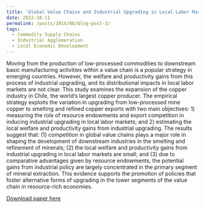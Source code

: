 ```yaml
---
title: 'Global Value Chains and Industrial Upgrading in Local Labor Markets: Lessons from the Copper Industry'
date: 2022-10-11
permalink: /posts/2014/08/blog-post-3/
tags:
  - Commodity Supply Chains
  - Industrial Agglomeration
  - Local Economic Development
---
```


Moving from the production of low-processed commodities to downstream basic manufacturing activities within a value chain is a popular strategy in emerging countries. However, the welfare and productivity gains from this process of industrial upgrading, and its distributional impacts in local labor markets are not clear. This study examines the expansion of the copper industry in Chile, the world’s largest copper producer. The empirical strategy exploits the variation in upgrading from low-processed mine copper to smelting and refined copper exports with two main objectives: 1) measuring the role of resource endowments and export competition in inducing industrial upgrading in local labor markets; and 2) estimating the local welfare and productivity gains from industrial upgrading. The results suggest that: (1) competition in global value chains plays a major role in shaping the development of downstream industries in the smelting and refinement of minerals; (2) the local welfare and productivity gains from industrial upgrading in local labor markets are small; and (3) due to comparative advantages given by resource endowments, the potential gains from industrial policy are largely concentrated in the primary segment of mineral extraction. This evidence supports the promotion of policies that foster alternative forms of upgrading in the lower segments of the value chain in resource-rich economies.

[Download paper here](https://rdcu.be/cW9RS)
